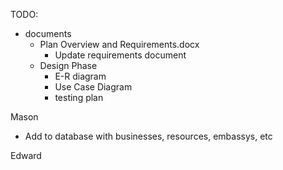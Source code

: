 TODO:

- documents
  -  Plan Overview and Requirements.docx
      -  Update requirements document
    -  Design Phase
        - E-R diagram
        - Use Case Diagram
        - testing plan


Mason
      
- Add to database with businesses, resources, embassys, etc


Edward 
